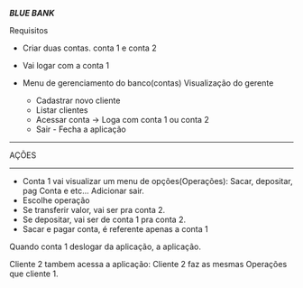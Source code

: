 *********************BLUE BANK*********************


Requisitos

- Criar duas contas. conta 1 e conta 2

- Vai logar com a conta 1

- Menu de gerenciamento do banco(contas) Visualização do gerente
    * Cadastrar novo cliente
    * Listar clientes
    * Acessar conta -> Loga com conta 1 ou conta 2
    * Sair - Fecha a aplicação

**************************************
AÇÕES
**************************************
- Conta 1 vai visualizar um menu de opções(Operações): Sacar, depositar, pag Conta e etc... Adicionar sair.
- Escolhe operação
- Se transferir valor, vai ser pra conta 2.
- Se depositar, vai ser de conta 1 pra conta 2.
- Sacar e pagar conta, é referente apenas a conta 1

Quando conta 1 deslogar da aplicação, a aplicação.

Cliente 2 tambem acessa a aplicação: Cliente 2 faz as mesmas Operações que cliente 1.
